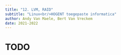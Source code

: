 ```yaml
---
title: "12. LVM, RAID"
subtitle: "Linux<br/>HOGENT toegepaste informatica"
author: Andy Van Maele, Bert Van Vreckem
date: 2021-2022
---
```


# TODO